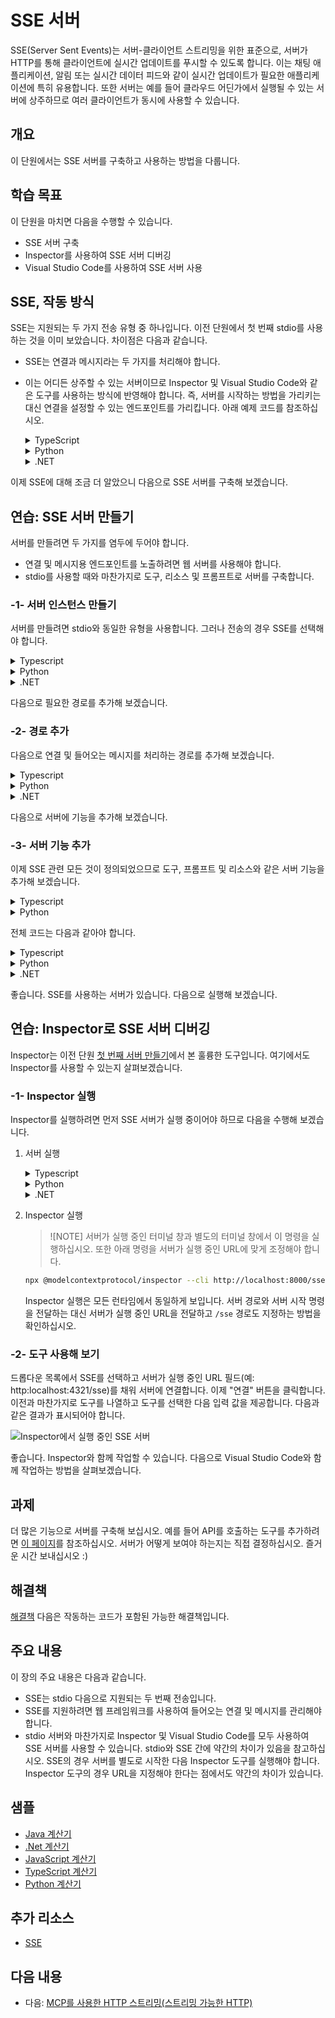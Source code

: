 # SSE 서버

SSE(Server Sent Events)는 서버-클라이언트 스트리밍을 위한 표준으로, 서버가 HTTP를 통해 클라이언트에 실시간 업데이트를 푸시할 수 있도록 합니다. 이는 채팅 애플리케이션, 알림 또는 실시간 데이터 피드와 같이 실시간 업데이트가 필요한 애플리케이션에 특히 유용합니다. 또한 서버는 예를 들어 클라우드 어딘가에서 실행될 수 있는 서버에 상주하므로 여러 클라이언트가 동시에 사용할 수 있습니다.

## 개요

이 단원에서는 SSE 서버를 구축하고 사용하는 방법을 다룹니다.

## 학습 목표

이 단원을 마치면 다음을 수행할 수 있습니다.

- SSE 서버 구축
- Inspector를 사용하여 SSE 서버 디버깅
- Visual Studio Code를 사용하여 SSE 서버 사용


## SSE, 작동 방식

SSE는 지원되는 두 가지 전송 유형 중 하나입니다. 이전 단원에서 첫 번째 stdio를 사용하는 것을 이미 보았습니다. 차이점은 다음과 같습니다.

- SSE는 연결과 메시지라는 두 가지를 처리해야 합니다.
- 이는 어디든 상주할 수 있는 서버이므로 Inspector 및 Visual Studio Code와 같은 도구를 사용하는 방식에 반영해야 합니다. 즉, 서버를 시작하는 방법을 가리키는 대신 연결을 설정할 수 있는 엔드포인트를 가리킵니다. 아래 예제 코드를 참조하십시오.


    <details>
    <summary>TypeScript</summary>

    ```typescript
    app.get("/sse", async (_: Request, res: Response) => {
        const transport = new SSEServerTransport('/messages', res);
        transports[transport.sessionId] = transport;
        res.on("close", () => {
            delete transports[transport.sessionId];
        });
        await server.connect(transport);
    });

    app.post("/messages", async (req: Request, res: Response) => {
        const sessionId = req.query.sessionId as string;
        const transport = transports[sessionId];
        if (transport) {
            await transport.handlePostMessage(req, res);
        } else {
            res.status(400).send('sessionId에 대한 전송을 찾을 수 없습니다');
        }
    });
    ```

    앞의 코드에서:

    - `/sse`는 경로로 설정됩니다. 이 경로로 요청이 이루어지면 새 전송 인스턴스가 생성되고 서버는 이 전송을 사용하여 *연결*합니다.
    - `/messages`는 들어오는 메시지를 처리하는 경로입니다.

    </details>

    <details>
    <summary>Python</summary>

    ```python
    mcp = FastMCP("내 앱")

    @mcp.tool()
    def add(a: int, b: int) -> int:
        """두 숫자 더하기"""
        return a + b

    # 기존 ASGI 서버에 SSE 서버 마운트
    app = Starlette(
        routes=[
            Mount('/', app=mcp.sse_app()),
        ]
    )

    ```

    앞의 코드에서:

    - ASGI 서버 인스턴스(특히 Starletter 사용)를 만들고 기본 경로 `/`를 마운트합니다.

      백그라운드에서 `/sse` 및 `/messages` 경로가 연결 및 메시지를 각각 처리하도록 설정됩니다. 도구와 같은 기능을 추가하는 나머지 앱은 stdio 서버와 마찬가지로 작동합니다.

    </details>

    <details>
    <summary>.NET</summary>

    ```csharp
    var builder = WebApplication.CreateBuilder(args);
    builder.Services
        .AddMcpServer()
        .WithTools<Tools>();


    builder.Services.AddHttpClient();

    var app = builder.Build();

    app.MapMcp();
    ```

    웹 서버에서 SSE를 지원하는 웹 서버로 전환하는 데 도움이 되는 두 가지 메서드가 있습니다.

    - `AddMcpServer`, 이 메서드는 기능을 추가합니다.
    - `MapMcp`, 이 메서드는 `/SSE` 및 `/messages`와 같은 경로를 추가합니다.


    </details>

이제 SSE에 대해 조금 더 알았으니 다음으로 SSE 서버를 구축해 보겠습니다.

## 연습: SSE 서버 만들기

서버를 만들려면 두 가지를 염두에 두어야 합니다.

- 연결 및 메시지용 엔드포인트를 노출하려면 웹 서버를 사용해야 합니다.
- stdio를 사용할 때와 마찬가지로 도구, 리소스 및 프롬프트로 서버를 구축합니다.

### -1- 서버 인스턴스 만들기

서버를 만들려면 stdio와 동일한 유형을 사용합니다. 그러나 전송의 경우 SSE를 선택해야 합니다.

<details>
<summary>Typescript</summary>

```typescript
import { Request, Response } from "express";
import express from "express";
import { McpServer } from "@modelcontextprotocol/sdk/server/mcp.js";
import { SSEServerTransport } from "@modelcontextprotocol/sdk/server/sse.js";

const server = new McpServer({
  name: "example-server",
  version: "1.0.0"
});

const app = express();

const transports: {[sessionId: string]: SSEServerTransport} = {};
```

앞의 코드에서는 다음을 수행했습니다.

- 서버 인스턴스를 만들었습니다.
- 웹 프레임워크 express를 사용하여 앱을 정의했습니다.
- 들어오는 연결을 저장하는 데 사용할 transports 변수를 만들었습니다.

</details>

<details>
<summary>Python</summary>

```python
from starlette.applications import Starlette
from starlette.routing import Mount, Host
from mcp.server.fastmcp import FastMCP


mcp = FastMCP("내 앱")
```

앞의 코드에서는 다음을 수행했습니다.

- Starlette(ASGI 프레임워크)와 함께 필요한 라이브러리를 가져왔습니다.
- MCP 서버 인스턴스 `mcp`를 만들었습니다.

</details>

<details>
<summary>.NET</summary>

```csharp
var builder = WebApplication.CreateBuilder(args);
builder.Services
    .AddMcpServer();


builder.Services.AddHttpClient();

var app = builder.Build();

// TODO: 경로 추가 
```

이 시점에서 다음을 수행했습니다.

- 웹 앱을 만들었습니다.
- `AddMcpServer`를 통해 MCP 기능에 대한 지원을 추가했습니다.

</details>

다음으로 필요한 경로를 추가해 보겠습니다.

### -2- 경로 추가

다음으로 연결 및 들어오는 메시지를 처리하는 경로를 추가해 보겠습니다.

<details>
<summary>Typescript</summary>

```typescript
app.get("/sse", async (_: Request, res: Response) => {
  const transport = new SSEServerTransport('/messages', res);
  transports[transport.sessionId] = transport;
  res.on("close", () => {
    delete transports[transport.sessionId];
  });
  await server.connect(transport);
});

app.post("/messages", async (req: Request, res: Response) => {
  const sessionId = req.query.sessionId as string;
  const transport = transports[sessionId];
  if (transport) {
    await transport.handlePostMessage(req, res);
  } else {
    res.status(400).send('sessionId에 대한 전송을 찾을 수 없습니다');
  }
});

app.listen(3001);
```

앞의 코드에서는 다음을 정의했습니다.

- SSE 유형의 전송을 인스턴스화하고 MCP 서버에서 `connect`를 호출하는 `/sse` 경로.
- 들어오는 메시지를 처리하는 `/messages` 경로.

</details>

<details>
<summary>Python</summary>

```python
app = Starlette(
    routes=[
        Mount('/', app=mcp.sse_app()),
    ]
)
```

앞의 코드에서는 다음을 수행했습니다.

- Starlette 프레임워크를 사용하여 ASGI 앱 인스턴스를 만들었습니다. 그 일환으로 `mcp.sse_app()`을 경로 목록에 전달했습니다. 그러면 앱 인스턴스에 `/sse` 및 `/messages` 경로가 마운트됩니다.

</details>

<details>
<summary>.NET</summary>

```csharp
var builder = WebApplication.CreateBuilder(args);
builder.Services
    .AddMcpServer();

builder.Services.AddHttpClient();

var app = builder.Build();

app.MapMcp();
```

마지막에 `add.MapMcp()` 코드 한 줄을 추가했습니다. 이는 이제 `/SSE` 및 `/messages` 경로가 있음을 의미합니다.

</details>


다음으로 서버에 기능을 추가해 보겠습니다.

### -3- 서버 기능 추가

이제 SSE 관련 모든 것이 정의되었으므로 도구, 프롬프트 및 리소스와 같은 서버 기능을 추가해 보겠습니다.

<details>
<summary>Typescript</summary>

```typescript
server.tool("random-joke", "척 노리스 API에서 반환된 농담", {},
  async () => {
    const response = await fetch("https://api.chucknorris.io/jokes/random");
    const data = await response.json();

    return {
      content: [
        {
          type: "text",
          text: data.value
        }
      ]
    };
  }
);
```

예를 들어 도구를 추가하는 방법은 다음과 같습니다. 이 특정 도구는 척 노리스 API를 호출하고 JSON 응답을 반환하는 "random-joke"라는 도구 호출을 만듭니다.

</details>

<details>
<summary>Python</summary>

```python
@mcp.tool()
def add(a: int, b: int) -> int:
    """두 숫자 더하기"""
    return a + b
```

이제 서버에 하나의 도구가 있습니다.

</details>

전체 코드는 다음과 같아야 합니다.

<details>
<summary>Typescript</summary>

```typescript
// server-sse.ts
import { Request, Response } from "express";
import express from "express";
import { McpServer } from "@modelcontextprotocol/sdk/server/mcp.js";
import { SSEServerTransport } from "@modelcontextprotocol/sdk/server/sse.js";

// MCP 서버 만들기
const server = new McpServer({
  name: "example-server",
  version: "1.0.0",
});

const app = express();

const transports: { [sessionId: string]: SSEServerTransport } = {};

app.get("/sse", async (_: Request, res: Response) => {
  const transport = new SSEServerTransport("/messages", res);
  transports[transport.sessionId] = transport;
  res.on("close", () => {
    delete transports[transport.sessionId];
  });
  await server.connect(transport);
});

app.post("/messages", async (req: Request, res: Response) => {
  const sessionId = req.query.sessionId as string;
  const transport = transports[sessionId];
  if (transport) {
    await transport.handlePostMessage(req, res);
  } else {
    res.status(400).send("sessionId에 대한 전송을 찾을 수 없습니다");
  }
});

server.tool("random-joke", "척 노리스 API에서 반환된 농담", {}, async () => {
  const response = await fetch("https://api.chucknorris.io/jokes/random");
  const data = await response.json();

  return {
    content: [
      {
        type: "text",
        text: data.value,
      },
    ],
  };
});

app.listen(3001);
```

</details>

<details>
<summary>Python</summary>

```python
from starlette.applications import Starlette
from starlette.routing import Mount, Host
from mcp.server.fastmcp import FastMCP


mcp = FastMCP("내 앱")

@mcp.tool()
def add(a: int, b: int) -> int:
    """두 숫자 더하기"""
    return a + b

# 기존 ASGI 서버에 SSE 서버 마운트
app = Starlette(
    routes=[
        Mount('/', app=mcp.sse_app()),
    ]
)
```

</details>

<details>
<summary>.NET</summary>

1. 먼저 도구를 만들어 보겠습니다. 이를 위해 *Tools.cs* 파일을 다음 내용으로 만듭니다.

  ```csharp
  using System.ComponentModel;
  using System.Text.Json;
  using ModelContextProtocol.Server;

  namespace server;

  [McpServerToolType]
  public sealed class Tools
  {

      public Tools()
      {
      
      }

      [McpServerTool, Description("두 숫자를 더합니다.")]
      public async Task<string> AddNumbers(
          [Description("첫 번째 숫자")] int a,
          [Description("두 번째 숫자")] int b)
      {
          return (a + b).ToString();
      }

  }
  ```

  여기서 다음을 추가했습니다.

  - `McpServerToolType` 데코레이터가 있는 `Tools` 클래스를 만들었습니다.
  - `McpServerTool`로 메서드를 데코레이터하여 `AddNumbers` 도구를 정의했습니다. 또한 매개변수와 구현을 제공했습니다.

1. 방금 만든 `Tools` 클래스를 활용해 보겠습니다.

  ```csharp
  var builder = WebApplication.CreateBuilder(args);
  builder.Services
      .AddMcpServer()
      .WithTools<Tools>();


  builder.Services.AddHttpClient();

  var app = builder.Build();

  app.MapMcp();
  ```

  `WithTools`에 대한 호출을 추가하여 도구를 포함하는 클래스로 `Tools`를 지정했습니다. 이제 준비되었습니다.


</details>

좋습니다. SSE를 사용하는 서버가 있습니다. 다음으로 실행해 보겠습니다.

## 연습: Inspector로 SSE 서버 디버깅

Inspector는 이전 단원 [첫 번째 서버 만들기](/03-GettingStarted/01-first-server/README.md)에서 본 훌륭한 도구입니다. 여기에서도 Inspector를 사용할 수 있는지 살펴보겠습니다.

### -1- Inspector 실행

Inspector를 실행하려면 먼저 SSE 서버가 실행 중이어야 하므로 다음을 수행해 보겠습니다.

1. 서버 실행

    <details>
    <summary>Typescript</summary>

    ```sh
    tsx && node ./build/server-sse.ts
    ```

    </details>

    <details>
    <summary>Python</summary>

    ```sh
    uvicorn server:app
    ```

    `pip install "mcp[cli]"`를 입력했을 때 설치된 실행 파일 `uvicorn`을 사용하는 방법을 확인하십시오. `server:app`을 입력하면 `server.py` 파일을 실행하고 `app`이라는 Starlette 인스턴스를 갖게 됩니다.
    </details>

    <details>
    <summary>.NET</summary>

    ```sh
    dotnet run
    ```

    이렇게 하면 서버가 시작됩니다. 서버와 상호 작용하려면 새 터미널이 필요합니다.

    </details>

1. Inspector 실행

    > ![NOTE]
    > 서버가 실행 중인 터미널 창과 별도의 터미널 창에서 이 명령을 실행하십시오. 또한 아래 명령을 서버가 실행 중인 URL에 맞게 조정해야 합니다.

    ```sh
    npx @modelcontextprotocol/inspector --cli http://localhost:8000/sse --method tools/list
    ```

    Inspector 실행은 모든 런타임에서 동일하게 보입니다. 서버 경로와 서버 시작 명령을 전달하는 대신 서버가 실행 중인 URL을 전달하고 `/sse` 경로도 지정하는 방법을 확인하십시오.

### -2- 도구 사용해 보기

드롭다운 목록에서 SSE를 선택하고 서버가 실행 중인 URL 필드(예: http:localhost:4321/sse)를 채워 서버에 연결합니다. 이제 "연결" 버튼을 클릭합니다. 이전과 마찬가지로 도구를 나열하고 도구를 선택한 다음 입력 값을 제공합니다. 다음과 같은 결과가 표시되어야 합니다.

![Inspector에서 실행 중인 SSE 서버](./assets/sse-inspector.png)

좋습니다. Inspector와 함께 작업할 수 있습니다. 다음으로 Visual Studio Code와 함께 작업하는 방법을 살펴보겠습니다.

## 과제

더 많은 기능으로 서버를 구축해 보십시오. 예를 들어 API를 호출하는 도구를 추가하려면 [이 페이지](https://api.chucknorris.io/)를 참조하십시오. 서버가 어떻게 보여야 하는지는 직접 결정하십시오. 즐거운 시간 보내십시오 :)

## 해결책

[해결책](./solution/README.md) 다음은 작동하는 코드가 포함된 가능한 해결책입니다.

## 주요 내용

이 장의 주요 내용은 다음과 같습니다.

- SSE는 stdio 다음으로 지원되는 두 번째 전송입니다.
- SSE를 지원하려면 웹 프레임워크를 사용하여 들어오는 연결 및 메시지를 관리해야 합니다.
- stdio 서버와 마찬가지로 Inspector 및 Visual Studio Code를 모두 사용하여 SSE 서버를 사용할 수 있습니다. stdio와 SSE 간에 약간의 차이가 있음을 참고하십시오. SSE의 경우 서버를 별도로 시작한 다음 Inspector 도구를 실행해야 합니다. Inspector 도구의 경우 URL을 지정해야 한다는 점에서도 약간의 차이가 있습니다.

## 샘플

- [Java 계산기](../samples/java/calculator/README.md)
- [.Net 계산기](../samples/csharp/)
- [JavaScript 계산기](../samples/javascript/README.md)
- [TypeScript 계산기](../samples/typescript/README.md)
- [Python 계산기](../samples/python/)

## 추가 리소스

- [SSE](https://developer.mozilla.org/en-US/docs/Web/API/Server-sent_events)

## 다음 내용

- 다음: [MCP를 사용한 HTTP 스트리밍(스트리밍 가능한 HTTP)](../06-http-streaming/README.md)
